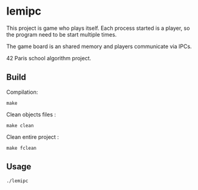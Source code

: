 # lemipc

This project is game who plays itself.
Each process started is a player, so the program need to be start multiple times.

The game board is an shared memory and players communicate via IPCs.

42 Paris school algorithm project.

## Build

Compilation:
```
make
```

Clean objects files :
```
make clean
```

Clean entire project :
```
make fclean
```

## Usage

```
./lemipc
```
